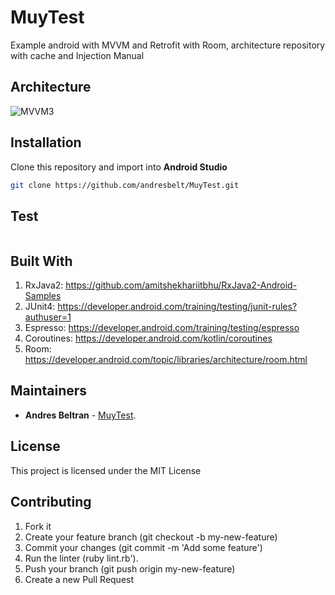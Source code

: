 # MuyTest

Example android with MVVM and Retrofit with Room, architecture repository with cache and Injection Manual



## Architecture

![MVVM3](https://github.com/andresbelt/ExampleZemoga/blob/master/diagram.png)


## Installation
Clone this repository and import into **Android Studio**

```bash
git clone https://github.com/andresbelt/MuyTest.git
```

## Test

```bash

```

## Built With

1. RxJava2: https://github.com/amitshekhariitbhu/RxJava2-Android-Samples
2. JUnit4: https://developer.android.com/training/testing/junit-rules?authuser=1
3. Espresso: https://developer.android.com/training/testing/espresso
4. Coroutines: https://developer.android.com/kotlin/coroutines
5. Room: https://developer.android.com/topic/libraries/architecture/room.html

## Maintainers

* **Andres Beltran** - [MuyTest](https://github.com/andresbelt/MuyTest).

## License

This project is licensed under the MIT License 

## Contributing

1. Fork it
2. Create your feature branch (git checkout -b my-new-feature)
3. Commit your changes (git commit -m 'Add some feature')
4. Run the linter (ruby lint.rb').
5. Push your branch (git push origin my-new-feature)
6. Create a new Pull Request
